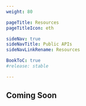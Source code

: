 ```yaml
---
weight: 80

pageTitle: Resources
pageTitleIcon: eth

sideNav: true
sideNavTitle: Public APIs
sideNavLinkRename: Resources

BookToC: true
#release: stable

---
```


## Coming Soon
